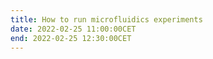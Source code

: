 ```yaml
---
title: How to run microfluidics experiments
date: 2022-02-25 11:00:00CET
end: 2022-02-25 12:30:00CET
---
```

